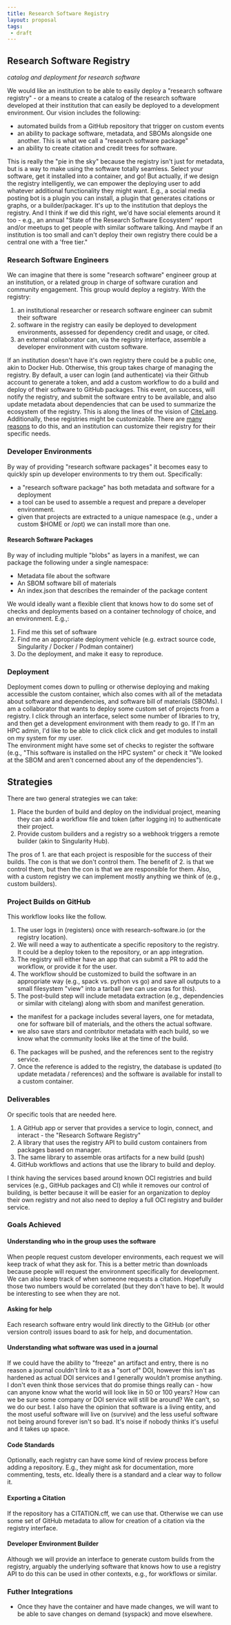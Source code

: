```yaml
---
title: Research Software Registry
layout: proposal
tags: 
 - draft
---
```


## Research Software Registry

_catalog and deployment for research software_

We would like an institution to be able to easily deploy a "research software registry" - or a means
to create a catalog of the research software developed at their institution that can easily be deployed
to a development environment. Our vision includes the following:

 - automated builds from a GitHub repository that trigger on custom events
 - an ability to package software, metadata, and SBOMs alongside one another. This is what we call a "research software package"
 - an ability to create citation and credit trees for software.

This is really the "pie in the sky" because the registry isn't just for metadata, but is a way to make using the software totally seamless. 
Select your software, get it installed into a container, and go! But actually, if we design the registry intelligently, we can empower the deploying user to add whatever additional functionality they might want. E.g., a social media posting bot is a plugin you can install, a plugin that generates citations or graphs, or a builder/packager. It's up to the institution that deploys the registry. And I think if we did this right, we'd have social elements around it too - e.g., an annual "State of the Research Software Ecosystem" report and/or meetups to get people with similar software talking. And maybe if an institution is too small and can't deploy their own registry there could be a central one with a 'free tier."


### Research Software Engineers

We can imagine that there is some "research software" engineer group at an institution, or a related group in charge of software curation and community engagement. This group would deploy a registry. With the registry:

1. an institutional researcher or research software engineer can submit their software
2. software in the registry can easily be deployed to development environments, assessed for dependency credit and usage, or cited.
3. an external collaborator can, via the registry interface, assemble a developer environment with custom software.

If an institution doesn't have it's own registry there could be a public one, akin to Docker Hub. Otherwise, this group takes charge of managing the registry. By default, a user can login (and authenticate) via their Github account to generate a token, and add a custom workflow to do a build and deploy of their software to GitHub packages. This event, on success, will notify the registry, and submit the software entry to be available, and also update metadata about dependencies that can be used to summarize the ecosystem of the registry. This is along the lines of the vision of [CiteLang](https://github.com/vsoch/citelang). Additionally, these registries might be customizable. There are [many reasons](https://gist.github.com/vsoch/d77254b2a7032b6ad58af27f28274df2) to do this, and an institution can customize their registry for their specific needs.

### Developer Environments

By way of providing "research software packages" it becomes easy to quickly spin up developer environments to try them out.
Specifically:

 - a "research software package" has both metadata and software for a deployment
 - a tool can be used to assemble a request and prepare a developer environment.
 - given that projects are extracted to a unique namespace (e.g., under a custom $HOME or /opt) we can install more than one.
 
#### Research Software Packages

By way of including multiple "blobs" as layers in a manifest, we can package the following under a single namespace:

 - Metadata file about the software
 - An SBOM software bill of materials
 - An index.json that describes the remainder of the package content

We would ideally want a flexible client that knows how to do some set of checks and deployments based
on a container technology of choice, and an environment. E.g.,:

1. Find me this set of software
2. Find me an appropriate deployment vehicle (e.g. extract source code, Singularity / Docker / Podman container)
3. Do the deployment, and make it easy to reproduce.


### Deployment

Deployment comes down to pulling or otherwise deploying and making accessible the custom container,
which also comes with all of the metadata about software and dependencies, and software bill of materials (SBOMs).
I am a collaborator that wants to deploy some custom set of projects from a registry. I
click through an interface, select some number of libraries to try, and then get a development environment with them ready to go. 
If I'm an HPC admin, I'd like to be able to click click click and get modules to install on my system for my user.  
The environment might have some set of checks to register the software (e.g., "This software is installed on the HPC system"
or check it "We looked at the SBOM and aren't concerned about any of the dependencies"). 


## Strategies

There are two general strategies we can take:

1. Place the burden of build and deploy on the individual project, meaning they can add a workflow file and token (after logging in) to authenticate their project. 
2. Provide custom builders and a registry so a webhook triggers a remote builder (akin to Singularity Hub). 

The pros of 1. are that each project is resposible for the success of their builds. The con is that we don't control them. The benefit of 2. is that we control them, but then the con is that we are responsible for them. Also, with a custom registry we can implement mostly anything we think of (e.g., custom builders).


### Project Builds on GitHub

This workflow looks like the follow.

1. The user logs in (registers) once with research-software.io (or the registry location).
2. We will need a way to authenticate a specific repository to the registry. It could be a deploy token to the repository, or an app integration.
3. The registry will either have an app that can submit a PR to add the workflow, or provide it for the user.
4. The workflow should be customized to build the software in an appropriate way (e.g., spack vs. python vs go) and save all outputs to a small filesystem "view" into a tarball (we can use oras for this).
5. The post-build step will include metadata extraction (e.g., dependencies or similar with citelang) along with sbom and manifest generation.
  - the manifest for a package includes several layers, one for metadata, one for software bill of materials, and the others the actual software.
  - we also save stars and contributor metadata with each build, so we know what the community looks like at the time of the build.
6. The packages will be pushed, and the references sent to the registry service.
7. Once the reference is added to the registry, the database is updated (to update metadata / references) and the software is available for install to a custom container.


### Deliverables

Or specific tools that are needed here.

1. A GitHub app or server that provides a service to login, connect, and interact - the "Research Software Registry"
2. A library that uses the registry API to build custom containers from packages based on manager.
3. The same library to assemble oras artifacts for a new build (push)
4. GitHub workflows and actions that use the library to build and deploy.


I think having the services based around known OCI registries and build services (e.g., GitHub packages and CI) while
it removes our control of building, is better because it will be easier for an organization to deploy their own
registry and not also need to deploy a full OCI registry and builder service.

### Goals Achieved

#### Understanding who in the group uses the software

When people request custom developer environments, each request we will keep track of what they ask for. This is a better
metric than downloads because people will request the environment specifically for development. We can also keep track of when someone requests a citation. Hopefully those two numbers would be correlated (but they don't have to be). It would be interesting to see when they are not.

#### Asking for help

Each research software entry would link directly to the GitHub (or other version control) issues board to ask for help, and documentation.

#### Understanding what software was used in a journal

If we could have the ability to "freeze" an artifact and entry, there is no reason a journal couldn't link to it as a "sort of" DOI, however this isn't as hardened as actual DOI services and I generally wouldn't promise anything. I don't even think those services that do promise things really can - how can anyone know what the world will look like in 50 or 100 years? How can we be sure some company or DOI service will still be around? We can't, so we do our best. I also have the opinion that software is a living entity, and the most useful software
will live on (survive) and the less useful software not being around forever isn't so bad. It's noise if
nobody thinks it's useful and it takes up space.

#### Code Standards

Optionally, each registry can have some kind of review process before adding a repository. E.g., they might
ask for documentation, more commenting, tests, etc. Ideally there is a standard and a clear way to follow it.

#### Exporting a Citation

If the repository has a CITATION.cff, we can use that. Otherwise we can use some set of GitHub metadata to
allow for creation of a citation via the registry interface.

#### Developer Environment Builder

Although we will provide an interface to generate custom builds from the registry, arguably the
underlying software that knows how to use a registry API to do this can be used in other contexts,
e.g., for workflows or similar.

### Futher Integrations

 - Once they have the container and have made changes, we will want to be able to save changes on demand (syspack) and move elsewhere.
  
